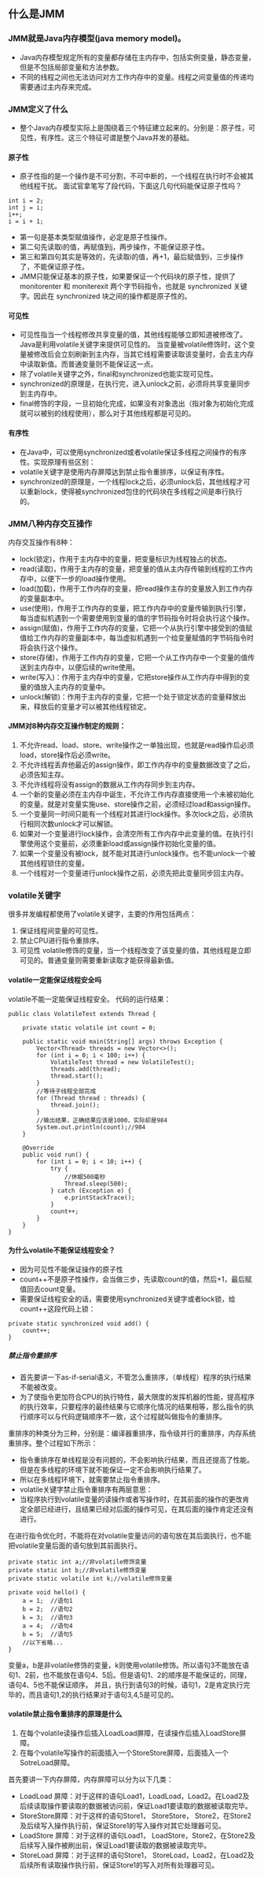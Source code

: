 ## 什么是JMM


### JMM就是Java内存模型(java memory model)。
- Java内存模型规定所有的变量都存储在主内存中，包括实例变量，静态变量，但是不包括局部变量和方法参数。
- 不同的线程之间也无法访问对方工作内存中的变量。线程之间变量值的传递均需要通过主内存来完成。


### JMM定义了什么
- 整个Java内存模型实际上是围绕着三个特征建立起来的。分别是：原子性，可见性，有序性。这三个特征可谓是整个Java并发的基础。

#### 原子性
- 原子性指的是一个操作是不可分割，不可中断的，一个线程在执行时不会被其他线程干扰。
面试官拿笔写了段代码，下面这几句代码能保证原子性吗？

```
int i = 2;
int j = i;
i++;
i = i + 1;
```

- 第一句是基本类型赋值操作，必定是原子性操作。
- 第二句先读取i的值，再赋值到j，两步操作，不能保证原子性。
- 第三和第四句其实是等效的，先读取i的值，再+1，最后赋值到i，三步操作了，不能保证原子性。
- JMM只能保证基本的原子性，如果要保证一个代码块的原子性，提供了monitorenter 和 moniterexit 两个字节码指令，也就是 synchronized 关键字。因此在 synchronized 块之间的操作都是原子性的。

#### 可见性
- 可见性指当一个线程修改共享变量的值，其他线程能够立即知道被修改了。Java是利用volatile关键字来提供可见性的。 当变量被volatile修饰时，这个变量被修改后会立刻刷新到主内存，当其它线程需要读取该变量时，会去主内存中读取新值。而普通变量则不能保证这一点。
- 除了volatile关键字之外，final和synchronized也能实现可见性。
- synchronized的原理是，在执行完，进入unlock之前，必须将共享变量同步到主内存中。
- final修饰的字段，一旦初始化完成，如果没有对象逸出（指对象为初始化完成就可以被别的线程使用），那么对于其他线程都是可见的。
#### 有序性
- 在Java中，可以使用synchronized或者volatile保证多线程之间操作的有序性。实现原理有些区别：
- volatile关键字是使用内存屏障达到禁止指令重排序，以保证有序性。
- synchronized的原理是，一个线程lock之后，必须unlock后，其他线程才可以重新lock，使得被synchronized包住的代码块在多线程之间是串行执行的。

### JMM八种内存交互操作

内存交互操作有8种：
- lock(锁定)，作用于主内存中的变量，把变量标识为线程独占的状态。
- read(读取)，作用于主内存的变量，把变量的值从主内存传输到线程的工作内存中，以便下一步的load操作使用。
- load(加载)，作用于工作内存的变量，把read操作主存的变量放入到工作内存的变量副本中。
- use(使用)，作用于工作内存的变量，把工作内存中的变量传输到执行引擎，每当虚拟机遇到一个需要使用到变量的值的字节码指令时将会执行这个操作。
- assign(赋值)，作用于工作内存的变量，它把一个从执行引擎中接受到的值赋值给工作内存的变量副本中，每当虚拟机遇到一个给变量赋值的字节码指令时将会执行这个操作。
- store(存储)，作用于工作内存的变量，它把一个从工作内存中一个变量的值传送到主内存中，以便后续的write使用。
- write(写入)：作用于主内存中的变量，它把store操作从工作内存中得到的变量的值放入主内存的变量中。
- unlock(解锁)：作用于主内存的变量，它把一个处于锁定状态的变量释放出来，释放后的变量才可以被其他线程锁定。

#### JMM对8种内存交互操作制定的规则：
1. 不允许read、load、store、write操作之一单独出现，也就是read操作后必须load，store操作后必须write。
1. 不允许线程丢弃他最近的assign操作，即工作内存中的变量数据改变了之后，必须告知主存。
1. 不允许线程将没有assign的数据从工作内存同步到主内存。
1. 一个新的变量必须在主内存中诞生，不允许工作内存直接使用一个未被初始化的变量。就是对变量实施use、store操作之前，必须经过load和assign操作。
1. 一个变量同一时间只能有一个线程对其进行lock操作。多次lock之后，必须执行相同次数unlock才可以解锁。
1. 如果对一个变量进行lock操作，会清空所有工作内存中此变量的值。在执行引擎使用这个变量前，必须重新load或assign操作初始化变量的值。
1. 如果一个变量没有被lock，就不能对其进行unlock操作。也不能unlock一个被其他线程锁住的变量。
1. 一个线程对一个变量进行unlock操作之前，必须先把此变量同步回主内存。

### volatile关键字

很多并发编程都使用了volatile关键字，主要的作用包括两点：
1. 保证线程间变量的可见性。
1. 禁止CPU进行指令重排序。
1. 可见性
volatile修饰的变量，当一个线程改变了该变量的值，其他线程是立即可见的。普通变量则需要重新读取才能获得最新值。

#### volatile一定能保证线程安全吗
volatile不能一定能保证线程安全。
代码的运行结果：

```
public class VolatileTest extends Thread {

    private static volatile int count = 0;

    public static void main(String[] args) throws Exception {
        Vector<Thread> threads = new Vector<>();
        for (int i = 0; i < 100; i++) {
            VolatileTest thread = new VolatileTest();
            threads.add(thread);
            thread.start();
        }
        //等待子线程全部完成
        for (Thread thread : threads) {
            thread.join();
        }
        //输出结果，正确结果应该是1000，实际却是984
        System.out.println(count);//984
    }

    @Override
    public void run() {
        for (int i = 0; i < 10; i++) {
            try {
                //休眠500毫秒
                Thread.sleep(500);
            } catch (Exception e) {
                e.printStackTrace();
            }
            count++;
        }
    }
}
```

#### 为什么volatile不能保证线程安全？
- 因为可见性不能保证操作的原子性
- count++不是原子性操作，会当做三步，先读取count的值，然后+1，最后赋值回去count变量。
- 需要保证线程安全的话，需要使用synchronized关键字或者lock锁，给count++这段代码上锁：

```
private static synchronized void add() {
    count++;
}
```

##### 禁止指令重排序
- 首先要讲一下as-if-serial语义，不管怎么重排序，（单线程）程序的执行结果不能被改变。
- 为了使指令更加符合CPU的执行特性，最大限度的发挥机器的性能，提高程序的执行效率，只要程序的最终结果与它顺序化情况的结果相等，那么指令的执行顺序可以与代码逻辑顺序不一致，这个过程就叫做指令的重排序。

重排序的种类分为三种，分别是：编译器重排序，指令级并行的重排序，内存系统重排序。整个过程如下所示：
- 指令重排序在单线程是没有问题的，不会影响执行结果，而且还提高了性能。但是在多线程的环境下就不能保证一定不会影响执行结果了。
- 所以在多线程环境下，就需要禁止指令重排序。
- volatile关键字禁止指令重排序有两层意思：
- 当程序执行到volatile变量的读操作或者写操作时，在其前面的操作的更改肯定全部已经进行，且结果已经对后面的操作可见，在其后面的操作肯定还没有进行。

在进行指令优化时，不能将在对volatile变量访问的语句放在其后面执行，也不能把volatile变量后面的语句放到其前面执行。

```
private static int a;//非volatile修饰变量
private static int b;//非volatile修饰变量
private static volatile int k;//volatile修饰变量

private void hello() {
    a = 1;  //语句1
    b = 2;  //语句2
    k = 3;  //语句3
    a = 4;  //语句4
    b = 5;  //语句5
    //以下省略...
}
```

变量a，b是非volatile修饰的变量，k则使用volatile修饰。所以语句3不能放在语句1、2前，也不能放在语句4、5后。但是语句1、2的顺序是不能保证的，同理，语句4、5也不能保证顺序。
并且，执行到语句3的时候，语句1，2是肯定执行完毕的，而且语句1,2的执行结果对于语句3,4,5是可见的。

#### volatile禁止指令重排序的原理是什么
1. 在每个volatile读操作后插入LoadLoad屏障，在读操作后插入LoadStore屏障。
1. 在每个volatile写操作的前面插入一个StoreStore屏障，后面插入一个SotreLoad屏障。

首先要讲一下内存屏障，内存屏障可以分为以下几类：
- LoadLoad 屏障：对于这样的语句Load1，LoadLoad，Load2。在Load2及后续读取操作要读取的数据被访问前，保证Load1要读取的数据被读取完毕。
- StoreStore屏障：对于这样的语句Store1， StoreStore， Store2，在Store2及后续写入操作执行前，保证Store1的写入操作对其它处理器可见。
- LoadStore 屏障：对于这样的语句Load1， LoadStore，Store2，在Store2及后续写入操作被刷出前，保证Load1要读取的数据被读取完毕。
- StoreLoad 屏障：对于这样的语句Store1， StoreLoad，Load2，在Load2及后续所有读取操作执行前，保证Store1的写入对所有处理器可见。



